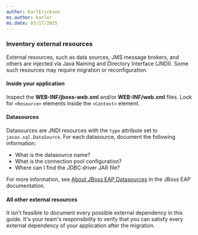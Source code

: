 ```yaml
---
author: KarlErickson
ms.author: karler
ms.date: 03/17/2025
---
```


### Inventory external resources

External resources, such as data sources, JMS message brokers, and others are injected via Java Naming and Directory Interface (JNDI). Some such resources may require migration or reconfiguration.

#### Inside your application

Inspect the **WEB-INF/jboss-web.xml** and/or **WEB-INF/web.xml** files. Look for `<Resource>` elements inside the `<Context>` element.

#### Datasources

Datasources are JNDI resources with the `type` attribute set to `javax.sql.DataSource`. For each datasource,     document the following information:

* What is the datasource name?
* What is the connection pool configuration?
* Where can I find the JDBC driver JAR file?

For more information, see [About JBoss EAP Datasources](https://docs.redhat.com/en/documentation/red_hat_jboss_enterprise_application_platform/8.0/html/configuration_guide/datasource_management) in the JBoss EAP documentation.

#### All other external resources

It isn't feasible to document every possible external dependency in this guide. It's your team's responsibility to verify that you can satisfy every external dependency of your application after the migration.
